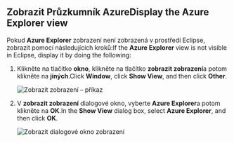 ## <a name="display-the-azure-explorer-view"></a><span data-ttu-id="6be8b-101">Zobrazit Průzkumník Azure</span><span class="sxs-lookup"><span data-stu-id="6be8b-101">Display the Azure Explorer view</span></span>

<span data-ttu-id="6be8b-102">Pokud **Azure Explorer** zobrazení není zobrazená v prostředí Eclipse, zobrazit pomocí následujících kroků:</span><span class="sxs-lookup"><span data-stu-id="6be8b-102">If the **Azure Explorer** view is not visible in Eclipse, display it by doing the following:</span></span>

1. <span data-ttu-id="6be8b-103">Klikněte na tlačítko **okno**, klikněte na tlačítko **zobrazit zobrazení**a potom klikněte na **jiných**.</span><span class="sxs-lookup"><span data-stu-id="6be8b-103">Click **Window**, click **Show View**, and then click **Other**.</span></span>

   ![Zobrazit zobrazení – příkaz](./media/azure-toolkit-for-eclipse-show-azure-explorer/show-az-exp-01.png)

2. <span data-ttu-id="6be8b-105">V **zobrazit zobrazení** dialogové okno, vyberte **Azure Explorer**a potom klikněte na **OK**.</span><span class="sxs-lookup"><span data-stu-id="6be8b-105">In the **Show View** dialog box, select **Azure Explorer**, and then click **OK**.</span></span>

   ![Zobrazit dialogové okno zobrazení](./media/azure-toolkit-for-eclipse-show-azure-explorer/show-az-exp-02.png)

